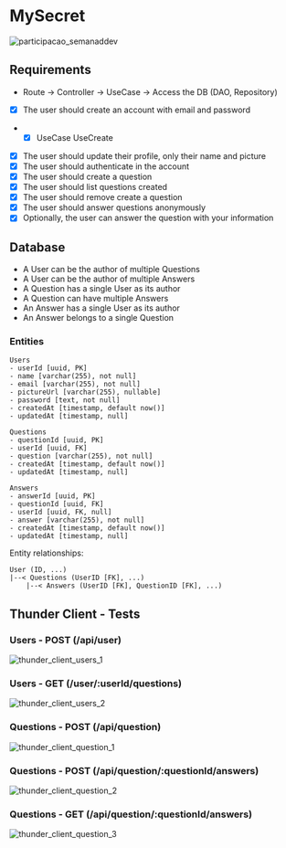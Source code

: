 # MySecret

![participacao_semanaddev](https://github.com/FelipeRBDantas/semanaddev-mysecret/assets/47251032/4643da4c-0fc1-4d01-863f-9106fb0fc13c)

## Requirements

- Route -> Controller -> UseCase -> Access the DB (DAO, Repository)

- [x] The user should create an account with email and password
- - [x] UseCase UseCreate
- [x] The user should update their profile, only their name and picture
- [x] The user should authenticate in the account
- [x] The user should create a question
- [x] The user should list questions created
- [x] The user should remove create a question
- [x] The user should answer questions anonymously
- [x] Optionally, the user can answer the question with your information

## Database

- A User can be the author of multiple Questions
- A User can be the author of multiple Answers
- A Question has a single User as its author
- A Question can have multiple Answers
- An Answer has a single User as its author
- An Answer belongs to a single Question

### Entities


```text
Users
- userId [uuid, PK]
- name [varchar(255), not null]
- email [varchar(255), not null]
- pictureUrl [varchar(255), nullable]
- password [text, not null]
- createdAt [timestamp, default now()]
- updatedAt [timestamp, null]

Questions
- questionId [uuid, PK]
- userId [uuid, FK]
- question [varchar(255), not null]
- createdAt [timestamp, default now()]
- updatedAt [timestamp, null]

Answers
- answerId [uuid, PK]
- questionId [uuid, FK]
- userId [uuid, FK, null]
- answer [varchar(255), not null]
- createdAt [timestamp, default now()]
- updatedAt [timestamp, null]
```

Entity relationships:

```text
User (ID, ...)
|--< Questions (UserID [FK], ...)
    |--< Answers (UserID [FK], QuestionID [FK], ...)
```

## Thunder Client - Tests

### Users - POST (/api/user)

![thunder_client_users_1](https://github.com/FelipeRBDantas/semanaddev-mysecret/assets/47251032/15caf8ca-6e5f-4613-bb67-8df0c64ebfb2)

### Users - GET (/user/:userId/questions)

![thunder_client_users_2](https://github.com/FelipeRBDantas/semanaddev-mysecret/assets/47251032/fb5bce1e-6123-45de-95aa-a211adbaebc5)

### Questions - POST (/api/question)

![thunder_client_question_1](https://github.com/FelipeRBDantas/semanaddev-mysecret/assets/47251032/b56a0796-4fa4-4ab8-a701-9af76134b617)

### Questions - POST (/api/question/:questionId/answers)

![thunder_client_question_2](https://github.com/FelipeRBDantas/semanaddev-mysecret/assets/47251032/afe9a1dd-7838-48ea-a5e0-89569d7e4eb3)

### Questions - GET (/api/question/:questionId/answers)

![thunder_client_question_3](https://github.com/FelipeRBDantas/semanaddev-mysecret/assets/47251032/5b6e298d-621f-4835-9d27-bec9be52b436)
